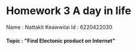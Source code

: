 #   Homework 3 A day in life
Name : Nattakit Keawwilai          Id : 6220422030
#### Topic : "Find Electonic product on Internet"
